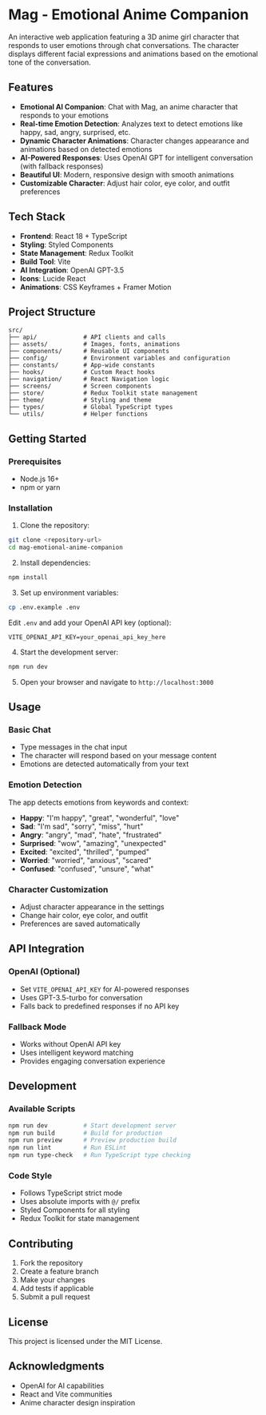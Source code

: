 # Mag - Emotional Anime Companion

An interactive web application featuring a 3D anime girl character that responds to user emotions through chat conversations. The character displays different facial expressions and animations based on the emotional tone of the conversation.

## Features

- **Emotional AI Companion**: Chat with Mag, an anime character that responds to your emotions
- **Real-time Emotion Detection**: Analyzes text to detect emotions like happy, sad, angry, surprised, etc.
- **Dynamic Character Animations**: Character changes appearance and animations based on detected emotions
- **AI-Powered Responses**: Uses OpenAI GPT for intelligent conversation (with fallback responses)
- **Beautiful UI**: Modern, responsive design with smooth animations
- **Customizable Character**: Adjust hair color, eye color, and outfit preferences

## Tech Stack

- **Frontend**: React 18 + TypeScript
- **Styling**: Styled Components
- **State Management**: Redux Toolkit
- **Build Tool**: Vite
- **AI Integration**: OpenAI GPT-3.5
- **Icons**: Lucide React
- **Animations**: CSS Keyframes + Framer Motion

## Project Structure

```
src/
├── api/             # API clients and calls
├── assets/          # Images, fonts, animations
├── components/      # Reusable UI components
├── config/          # Environment variables and configuration
├── constants/       # App-wide constants
├── hooks/           # Custom React hooks
├── navigation/      # React Navigation logic
├── screens/         # Screen components
├── store/           # Redux Toolkit state management
├── theme/           # Styling and theme
├── types/           # Global TypeScript types
└── utils/           # Helper functions
```

## Getting Started

### Prerequisites

- Node.js 16+ 
- npm or yarn

### Installation

1. Clone the repository:
```bash
git clone <repository-url>
cd mag-emotional-anime-companion
```

2. Install dependencies:
```bash
npm install
```

3. Set up environment variables:
```bash
cp .env.example .env
```

Edit `.env` and add your OpenAI API key (optional):
```
VITE_OPENAI_API_KEY=your_openai_api_key_here
```

4. Start the development server:
```bash
npm run dev
```

5. Open your browser and navigate to `http://localhost:3000`

## Usage

### Basic Chat
- Type messages in the chat input
- The character will respond based on your message content
- Emotions are detected automatically from your text

### Emotion Detection
The app detects emotions from keywords and context:
- **Happy**: "I'm happy", "great", "wonderful", "love"
- **Sad**: "I'm sad", "sorry", "miss", "hurt"
- **Angry**: "angry", "mad", "hate", "frustrated"
- **Surprised**: "wow", "amazing", "unexpected"
- **Excited**: "excited", "thrilled", "pumped"
- **Worried**: "worried", "anxious", "scared"
- **Confused**: "confused", "unsure", "what"

### Character Customization
- Adjust character appearance in the settings
- Change hair color, eye color, and outfit
- Preferences are saved automatically

## API Integration

### OpenAI (Optional)
- Set `VITE_OPENAI_API_KEY` for AI-powered responses
- Uses GPT-3.5-turbo for conversation
- Falls back to predefined responses if no API key

### Fallback Mode
- Works without OpenAI API key
- Uses intelligent keyword matching
- Provides engaging conversation experience

## Development

### Available Scripts

```bash
npm run dev          # Start development server
npm run build        # Build for production
npm run preview      # Preview production build
npm run lint         # Run ESLint
npm run type-check   # Run TypeScript type checking
```

### Code Style
- Follows TypeScript strict mode
- Uses absolute imports with `@/` prefix
- Styled Components for all styling
- Redux Toolkit for state management

## Contributing

1. Fork the repository
2. Create a feature branch
3. Make your changes
4. Add tests if applicable
5. Submit a pull request

## License

This project is licensed under the MIT License.

## Acknowledgments

- OpenAI for AI capabilities
- React and Vite communities
- Anime character design inspiration 